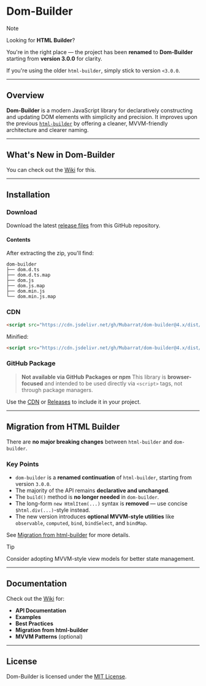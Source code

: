 # Dom-Builder

> [!NOTE]
> Looking for **HTML Builder**?
>
> You're in the right place — the project has been **renamed** to **Dom-Builder** starting from **version 3.0.0** for clarity.
>
> If you're using the older `html-builder`, simply stick to version `<3.0.0`.

---

## Overview

**Dom-Builder** is a modern JavaScript library for declaratively constructing and updating DOM elements with simplicity and precision. It improves upon the previous [`html-builder`](https://github.com/Mubarrat/dom-builder/tree/6ec7e8fed86d7769914392fde55479cc2d62fdc9) by offering a cleaner, MVVM-friendly architecture and clearer naming.

---

## What's New in Dom-Builder

You can check out the [Wiki](https://github.com/Mubarrat/dom-builder/wiki) for this.

---

## Installation

### Download

Download the latest [release files](https://github.com/Mubarrat/dom-builder/releases) from this GitHub repository.

#### Contents

After extracting the zip, you'll find:

```
dom-builder
├── dom.d.ts
├── dom.d.ts.map
├── dom.js
├── dom.js.map
├── dom.min.js
└── dom.min.js.map
```

### CDN

```html
<script src="https://cdn.jsdelivr.net/gh/Mubarrat/dom-builder@4.x/dist/dom.js"></script>
```

Minified:

```html
<script src="https://cdn.jsdelivr.net/gh/Mubarrat/dom-builder@4.x/dist/dom.min.js"></script>
```

### GitHub Package

> **Not available via GitHub Packages or npm**
> This library is **browser-focused** and intended to be used directly via `<script>` tags, not through package managers.

Use the [CDN](#cdn) or [Releases](https://github.com/Mubarrat/dom-builder/releases) to include it in your project.

---

## Migration from HTML Builder

There are **no major breaking changes** between `html-builder` and `dom-builder`.

### Key Points

* `dom-builder` is a **renamed continuation** of `html-builder`, starting from version `3.0.0`.
* The majority of the API remains **declarative and unchanged**.
* The `build()` method is **no longer needed** in `dom-builder`.
* The long-form `new HtmlItem(...)` syntax is **removed** — use concise `$html.div(...)`-style instead.
* The new version introduces **optional MVVM-style utilities** like `observable`, `computed`, `bind`, `bindSelect`, and `bindMap`.

See [Migration from html-builder](https://github.com/Mubarrat/dom-builder/wiki/Migration-from-html-builder) for more details.

> [!TIP]
> Consider adopting MVVM-style view models for better state management.

---

## Documentation

Check out the [Wiki](https://github.com/Mubarrat/dom-builder/wiki) for:

* **API Documentation**
* **Examples**
* **Best Practices**
* **Migration from html-builder**
* **MVVM Patterns** (optional)

---

## License

Dom-Builder is licensed under the [MIT License](LICENSE.md).
